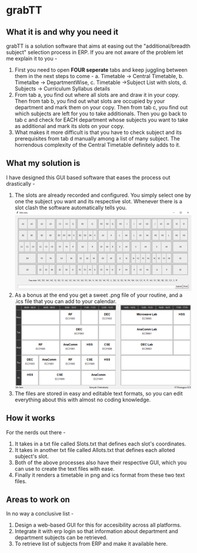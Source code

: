 # grabTT
## What it is and why you need it
grabTT is a solution software that aims at easing out the "additional/breadth subject" selection process in ERP. If you are not aware of the problem let me explain it to you -

1. First you need to open **FOUR seperate** tabs and keep juggling between them in the next steps to come - a. Timetable -> Central Timetable, b. Timetalbe -> DepartmentWise, c. Timetable ->Subject List with slots, d. Subjects -> Curriculum Syllabus details
2. From tab a, you find out where all slots are and draw it in your copy. Then from tab b, you find out what slots are occupied by your department and mark them on your copy. Then from tab c, you find out which subjects are left for you to take additionals. Then you go back to tab c and check for EACH department whose subjects you want to take as additional and mark its slots on your copy. 
3. What makes it more difficult is that you have to check subject and its prerequisites from tab d manually among a list of many subject. The horrendous complexity of the Central Timetable definitely adds to it.

## What my solution is
I have designed this GUI based software that eases the process out drastically -

1. The slots are already recorded and configured. You simply select one by one the subject you want and its respective slot. Whenever there is a slot clash the software automatically tells you. ![Slots](Slots.png)
3. As a bonus at the end you get a sweet .png file of your routine, and a .ics file that you can add to your calendar.
![tt](tt.png)
5. The files are stored in easy and editable text formats, so you can edit everything about this with almost no coding knowledge.

## How it works
For the nerds out there -

1. It takes in a txt file called Slots.txt that defines each slot's coordinates.
2. It takes in another txt file called Allots.txt that defines each alloted subject's slot.
3. Both of the above processes also have their respective GUI, which you can use to create the text files with ease.
5. Finally it renders a timetable in png and ics format from these two text files.

## Areas to work on
In no way a conclusive list -
1. Design a web-based GUI for this for accesibility across all platforms.
2. Integrate it with erp login so that information about department and department subjects can be retrieved.
3. To retrieve list of subjects from ERP and make it available here.
